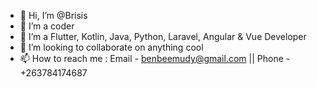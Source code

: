 - 👋 Hi, I’m @Brisis
- 👀 I’m a coder
- 🌱 I’m a Flutter, Kotlin, Java, Python, Laravel, Angular & Vue Developer
- 💞️ I’m looking to collaborate on anything cool
- 📫 How to reach me : Email - benbeemudy@gmail.com || Phone - +263784174687

<!---
Brisis/Brisis is a ✨ special ✨ repository because its `README.md` (this file) appears on your GitHub profile.
You can click the Preview link to take a look at your changes.
--->
